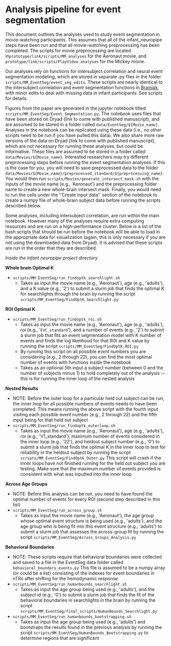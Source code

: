 # Analysis pipeline for event segmentation

This document outlines the analyses used to study event segmentation in movie-watching participants. This assumes that all of the infant_neuropipe steps have been run and that all movie-watching preprocessing has been completed. The scripts for movie preprocessing are located in`prototype/link/scripts/MM_analyses` for the Aeronaut movie, and `prototype/link/scripts/PlayVideo_analyses` for the Mickey movie. 

Our analyses rely on functions for intersubject correlation and neural event segmentation modeling, which are stored in separate .py files in the folder `scripts/MM_EventSeg/event_seg_edits`. These scripts are nearly identical to the intersubject correlation and event segmentation functions in [Brainiak](https://brainiak.org/docs/), with minor edits to deal with missing data in infant participants. See scripts for details.

Figures from the paper are generated in the jupyter notebook titled `scripts/MM_EventSeg/Event_Segmentation.py`. The notebook uses files that have been stored on Dryad (link to come with published manuscript), and are assumed to be stored in a folder called `data/EventSeg/${Movie_name}`. Analyses in the notebook can be replicated using these data (i.e., no other scripts need to be run if you have pulled this data). We also share more raw versions of the data on Dryad (link to come with published manuscript), which are not necessary for running these analyses, but could be informative. These files are assumed to be stored in a folder called `data/Movies/${Movie_name}`. Interested researchers may try different preprocessing steps before running the event segmentation analyses. If this is the case for you, you will need to save preprocessed data to the folder `data/Movies/${Movie_name}/preprocessed_standard/${preprocessing_name}`. You would then run `scripts/Movies/generate_intersect_mask.sh` with the inputs of the movie name (e.g., 'Aeronaut') and the preprocessing folder name to create a new whole-brain intersect mask. Finally, you would need to run the cells under the ''Create input data'' section of the notebook to create a numpy file of whole-brain subject data before running the scripts described below. 

Some analyses, including intersubject correlation, are run within the main notebook. However many of the analyses require extra computing resources and are run on a high-performance cluster. Below is a list of the bash scripts that should be run before the notebook will be able to load in the appropriate data for visualization (again, this is only necessary if you are not using the downloaded data from Dryad). It is advised that these scripts are run in the order that they are described.

*Inside the infant neuropipe project directory* 

**Whole brain Optimal K**
- `scripts/MM_EventSeg/run_findoptk_searchlight.sh`
    - Takes as input the movie name (e.g., 'Aeronaut'), age (e.g., 'adults'), and a K value (e.g., '2') to submit a slurm job that finds the optimal K for searchlights through the brain by running the script `scripts/MM_EventSeg/FindOptK_Searchlight.py`

**ROI Optimal K**
- `scripts/MM_EventSeg/run_findoptk_roi.sh`
    - Takes as input the movie name (e.g., 'Aeronaut'), age (e.g., 'adults'), roi (e.g., '`EVC_standard`'), and a number of events (e.g., '2') to submit a slurm job that fits an event segmentation model with K number of events and finds the log likelihood for that ROI and K value by running the script `scripts/MM_EventSeg/FindOptK_ROI.py`
    - By running this script on all possible event numbers you are considering (e.g., 2 through 22), you can find the most optimal number of events with functions inside the notebook
    - Takes as an optional 5th input a subject number (between 0 and the number of subjects minus 1) to hold completely out of the analysis -- this is for running the inner loop of the nested analysis
    
**Nested Results**  
- NOTE: Before the outer loop for a particular held out subject can be run, the inner loop for all possible numbers of events needs to have been completed. This means running the above script with the fourth input visiting each possible event number (e.g., 2 through 22) and the fifth input being for that held out subject
- `scripts/MM_EventSeg/run_findoptk_outerloop.sh`    
    - Takes as input the movie name (e.g., 'Aeronaut'), age (e.g., 'adults'), roi (e.g., 'V1_standard'), maximum number of events considered in the inner loop (e.g., '22'), and heldout subject number (e.g., '0') to submit a slurm job that finds the optimal K in the inner loop to test for reliability in the heldout subject by running the script `scripts/MM_EventSeg/FindOptK_Outer.py` This script will crash if the inner loops have not finished running for the held out subject you are testing. Make sure that the maximum number of events provided is consistent with what was inputted into the inner loop.

**Across Age Groups**
- NOTE: Before this analysis can be run, you need to have found the optimal number of events for every ROI (second step described in this list)
- `scripts/MM_EventSeg/run_across_group.sh`    
    - Takes as input the movie name (e.g., 'Aeronaut'), the age group whose optimal event structure is being used (e.g., 'adults'), and the age group who is being fit into this event structure (e.g., 'adults') to submit a slurm job that assesses the across-group fit by running the script `scripts/MM_EventSeg/Across_Groups_Analysis.py`

**Behavioral Boundaries**
- NOTE: These scripts require that behavioral boundaries were collected and saved to a file in the EventSeg data folder called `behavioral_boundary_events.py` This file is assumed to be a numpy array (or could be a list) consisting of the indexes for event boundaries in nTRs after shifting for the hemodynamic response
- `scripts/MM_EventSeg/run_humanbounds_searchlight.sh`    
    - Takes as input the age group being used (e.g., 'adults'), and the subject id (e.g., '0') to submit a slurm job that finds the fit of the behavioral boundaries in searchlights in the brain by running the script `scripts/MM_EventSeg/final_scripts/HumanBounds_Searchlight.py`
- `scripts/MM_EventSeg/run_humanbounds_bootstrapping.sh`    
     - Takes as input the age group being used (e.g., 'adults') and bootstraps the results found in the previous analysis by running the script `scripts/MM_EventSeg/HumanBounds_Bootstrapping.py` to determine regions that are significant








